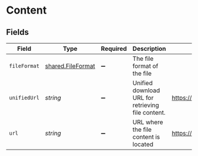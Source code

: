 # Content


## Fields

| Field                                                                          | Type                                                                           | Required                                                                       | Description                                                                    | Example                                                                        |
| ------------------------------------------------------------------------------ | ------------------------------------------------------------------------------ | ------------------------------------------------------------------------------ | ------------------------------------------------------------------------------ | ------------------------------------------------------------------------------ |
| `fileFormat`                                                                   | [shared.FileFormat](../../../sdk/models/shared/fileformat.md)                  | :heavy_minus_sign:                                                             | The file format of the file                                                    |                                                                                |
| `unifiedUrl`                                                                   | *string*                                                                       | :heavy_minus_sign:                                                             | Unified download URL for retrieving file content.                              | https://api.stackone.com/unified/hris/employees/12345/documents/67890/download |
| `url`                                                                          | *string*                                                                       | :heavy_minus_sign:                                                             | URL where the file content is located                                          | https://example.com/file.pdf                                                   |